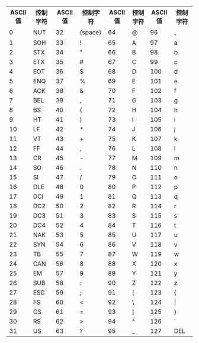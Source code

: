 <table class="toolTable table" width="100%" cellspacing="0" cellpadding="0">
				<tbody><tr>
					<th class="separateColor">ASCII值</th>
					<th>控制字符</th>
					<th class="separateColor">ASCII值</th>
					<th>控制字符</th>
					<th class="separateColor">ASCII值</th>
					<th>控制字符</th>
					<th class="separateColor">ASCII值</th>
					<th>控制字符</th>
				</tr>
				<tr>
					<td class="separateColor">0</td>
					<td>NUT</td>
					<td class="separateColor">32</td>
					<td>(space)</td>
					<td class="separateColor">64</td>
					<td>@</td>
					<td class="separateColor">96</td>
					<td>、</td>
				</tr>
				<tr>
					<td class="separateColor">1</td>
					<td>SOH</td>
					<td class="separateColor">33</td>
					<td>!</td>
					<td class="separateColor">65</td>
					<td>A</td>
					<td class="separateColor">97</td>
					<td>a</td>
				</tr>
				<tr>
					<td class="separateColor">2</td>
					<td>STX</td>
					<td class="separateColor">34</td>
					<td>"</td>
					<td class="separateColor">66</td>
					<td>B</td>
					<td class="separateColor">98</td>
					<td>b</td>
				</tr>
				<tr>
					<td class="separateColor">3</td>
					<td>ETX</td>
					<td class="separateColor">35</td>
					<td>#</td>
					<td class="separateColor">67</td>
					<td>C</td>
					<td class="separateColor">99</td>
					<td>c</td>
				</tr>
				<tr>
					<td class="separateColor">4</td>
					<td>EOT</td>
					<td class="separateColor">36</td>
					<td>$</td>
					<td class="separateColor">68</td>
					<td>D</td>
					<td class="separateColor">100</td>
					<td>d</td>
				</tr>
				<tr>
					<td class="separateColor">5</td>
					<td>ENQ</td>
					<td class="separateColor">37</td>
					<td>%</td>
					<td class="separateColor">69</td>
					<td>E</td>
					<td class="separateColor">101</td>
					<td>e</td>
				</tr>
				<tr>
					<td class="separateColor">6</td>
					<td>ACK</td>
					<td class="separateColor">38</td>
					<td>&amp;</td>
					<td class="separateColor">70</td>
					<td>F</td>
					<td class="separateColor">102</td>
					<td>f</td>
				</tr>
				<tr>
					<td class="separateColor">7</td>
					<td>BEL</td>
					<td class="separateColor">39</td>
					<td>,</td>
					<td class="separateColor">71</td>
					<td>G</td>
					<td class="separateColor">103</td>
					<td>g</td>
				</tr>
				<tr>
					<td class="separateColor">8</td>
					<td>BS</td>
					<td class="separateColor">40</td>
					<td>(</td>
					<td class="separateColor">72</td>
					<td>H</td>
					<td class="separateColor">104</td>
					<td>h</td>
				</tr>
				<tr>
					<td class="separateColor">9</td>
					<td>HT</td>
					<td class="separateColor">41</td>
					<td>)</td>
					<td class="separateColor">73</td>
					<td>I</td>
					<td class="separateColor">105</td>
					<td>i</td>
				</tr>
				<tr>
					<td class="separateColor">10</td>
					<td>LF</td>
					<td class="separateColor">42</td>
					<td>*</td>
					<td class="separateColor">74</td>
					<td>J</td>
					<td class="separateColor">106</td>
					<td>j</td>
				</tr>
				<tr>
					<td class="separateColor">11</td>
					<td>VT</td>
					<td class="separateColor">43</td>
					<td>+</td>
					<td class="separateColor">75</td>
					<td>K</td>
					<td class="separateColor">107</td>
					<td>k</td>
				</tr>
				<tr>
					<td class="separateColor">12</td>
					<td>FF</td>
					<td class="separateColor">44</td>
					<td>,</td>
					<td class="separateColor">76</td>
					<td>L</td>
					<td class="separateColor">108</td>
					<td>l</td>
				</tr>
				<tr>
					<td class="separateColor">13</td>
					<td>CR</td>
					<td class="separateColor">45</td>
					<td>-</td>
					<td class="separateColor">77</td>
					<td>M</td>
					<td class="separateColor">109</td>
					<td>m</td>
				</tr>
				<tr>
					<td class="separateColor">14</td>
					<td>SO</td>
					<td class="separateColor">46</td>
					<td>.</td>
					<td class="separateColor">78</td>
					<td>N</td>
					<td class="separateColor">110</td>
					<td>n</td>
				</tr>
				<tr>
					<td class="separateColor">15</td>
					<td>SI</td>
					<td class="separateColor">47</td>
					<td>/</td>
					<td class="separateColor">79</td>
					<td>O</td>
					<td class="separateColor">111</td>
					<td>o</td>
				</tr>
				<tr>
					<td class="separateColor">16</td>
					<td>DLE</td>
					<td class="separateColor">48</td>
					<td>0</td>
					<td class="separateColor">80</td>
					<td>P</td>
					<td class="separateColor">112</td>
					<td>p</td>
				</tr>
				<tr>
					<td class="separateColor">17</td>
					<td>DCI</td>
					<td class="separateColor">49</td>
					<td>1</td>
					<td class="separateColor">81</td>
					<td>Q</td>
					<td class="separateColor">113</td>
					<td>q</td>
				</tr>
				<tr>
					<td class="separateColor">18</td>
					<td>DC2</td>
					<td class="separateColor">50</td>
					<td>2</td>
					<td class="separateColor">82</td>
					<td>R</td>
					<td class="separateColor">114</td>
					<td>r</td>
				</tr>
				<tr>
					<td class="separateColor">19</td>
					<td>DC3</td>
					<td class="separateColor">51</td>
					<td>3</td>
					<td class="separateColor">83</td>
					<td>S</td>
					<td class="separateColor">115</td>
					<td>s</td>
				</tr>
				<tr>
					<td class="separateColor">20</td>
					<td>DC4</td>
					<td class="separateColor">52</td>
					<td>4</td>
					<td class="separateColor">84</td>
					<td>T</td>
					<td class="separateColor">116</td>
					<td>t</td>
				</tr>
				<tr>
					<td class="separateColor">21</td>
					<td>NAK</td>
					<td class="separateColor">53</td>
					<td>5</td>
					<td class="separateColor">85</td>
					<td>U</td>
					<td class="separateColor">117</td>
					<td>u</td>
				</tr>
				<tr>
					<td class="separateColor">22</td>
					<td>SYN</td>
					<td class="separateColor">54</td>
					<td>6</td>
					<td class="separateColor">86</td>
					<td>V</td>
					<td class="separateColor">118</td>
					<td>v</td>
				</tr>
				<tr>
					<td class="separateColor">23</td>
					<td>TB</td>
					<td class="separateColor">55</td>
					<td>7</td>
					<td class="separateColor">87</td>
					<td>W</td>
					<td class="separateColor">119</td>
					<td>w</td>
				</tr>
				<tr>
					<td class="separateColor">24</td>
					<td>CAN</td>
					<td class="separateColor">56</td>
					<td>8</td>
					<td class="separateColor">88</td>
					<td>X</td>
					<td class="separateColor">120</td>
					<td>x</td>
				</tr>
				<tr>
					<td class="separateColor">25</td>
					<td>EM</td>
					<td class="separateColor">57</td>
					<td>9</td>
					<td class="separateColor">89</td>
					<td>Y</td>
					<td class="separateColor">121</td>
					<td>y</td>
				</tr>
				<tr>
					<td class="separateColor">26</td>
					<td>SUB</td>
					<td class="separateColor">58</td>
					<td>:</td>
					<td class="separateColor">90</td>
					<td>Z</td>
					<td class="separateColor">122</td>
					<td>z</td>
				</tr>
				<tr>
					<td class="separateColor">27</td>
					<td>ESC</td>
					<td class="separateColor">59</td>
					<td>;</td>
					<td class="separateColor">91</td>
					<td>[</td>	
					<td class="separateColor">123</td>
					<td>{</td>
				</tr>
				<tr>
					<td class="separateColor">28</td>
					<td>FS</td>
					<td class="separateColor">60</td>
					<td>&lt;</td>
					<td class="separateColor">92</td>
					<td>\</td>
					<td class="separateColor">124</td>
					<td>|</td>
				</tr>
				<tr>
					<td class="separateColor">29</td>
					<td>GS</td>
					<td class="separateColor">61</td>
					<td>=</td>
					<td class="separateColor">93</td>
					<td>]</td>
					<td class="separateColor">125</td>
					<td>}</td>
				</tr>
				<tr>
					<td class="separateColor">30</td>
					<td>RS</td>
					<td class="separateColor">62</td>
					<td>&gt;</td>
					<td class="separateColor">94</td>
					<td>^</td>
					<td class="separateColor">126</td>
					<td>`</td>
				</tr>
				<tr>
					<td class="separateColor">31</td>
					<td>US</td>
					<td class="separateColor">63</td>
					<td>?</td>
					<td class="separateColor">95</td>
					<td>_</td>
					<td class="separateColor">127</td>
					<td>DEL</td>
				</tr>
			</tbody></table>
